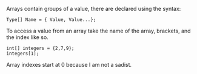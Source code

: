 Arrays contain groups of a value, there are declared using the syntax:
```
Type[] Name = { Value, Value...};
```
To access a value from an array take the name of the array, brackets, and the index like so.
```
int[] integers = {2,7,9};
integers[1];
```
Array indexes start at 0 because I am not a sadist.
